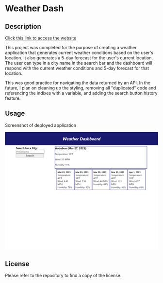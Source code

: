 # Weather Dash

## Description

[Click this link to access the website](https://greg-pfeifer.github.io/weather_dash/)

This project was completed for the purpose of creating a weather application that generates current weather conditions based on the user's location. It also generates a 5-day forecast for the user's current location. The user can type in a city name in the search bar and the dashboard will respond with the current weather conditions and 5-day forecast for that location.  

This was good practice for navigating the data returned by an API. In the future, I plan on cleaning up the styling, removing all "duplicated" code and referencing the indixes with a variable, and adding the search button history feature.  

## Usage

Screenshot of deployed application

![Deployed application screenshot](Assets/weather_screenshot.png)

## License

Please refer to the repository to find a copy of the license.